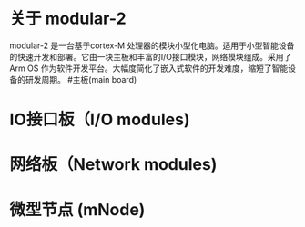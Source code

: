 # 关于 modular-2
  modular-2 是一台基于cortex-M 处理器的模块小型化电脑。适用于小型智能设备的快速开发和部署。它由一块主板和丰富的I/O接口模块，网络模块组成。采用了Arm OS 作为软件开发平台。大幅度简化了嵌入式软件的开发难度，缩短了智能设备的研发周期。
  #主板(main board)
  # IO接口板（I/O modules) 
  # 网络板（Network modules) 
  # 微型节点 (mNode)
